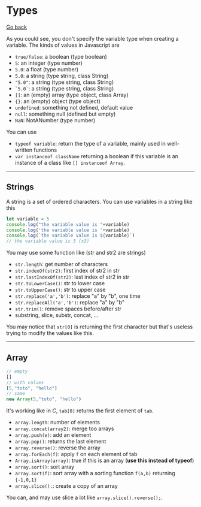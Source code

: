 # Types

[Go back](../index.md#basic-syntax)

As you could see, you don't specify the variable
type when creating a variable. The kinds of values
in Javascript are

* ``true/false``: a boolean (type boolean)
* ``5``: an integer (type number)
* ``5.0``: a float (type number)
* ``5.0``: a string (type string, class String)
* `"5.0"`: a string (type string, class String)
* <code>\`5.0\`</code>: a string (type string, class String)
* `[]`: an (empty) array (type object, class Array)
* `{}`: an (empty) object (type object)
* `undefined`: something not defined, default value
* ``null``: something null (defined but empty)
* ``NaN``: NotANumber (type number)

You can use 

* ``typeof variable``: return the type of a variable,
mainly used in well-written functions
* ``var instanceof className`` returning a boolean if
this variable is an instance of a class 
like `[] instanceof Array`.

<hr class="sl">

## Strings

A string is a set of ordered characters. You can use
variables in a string like this

```js
let variable = 5
console.log("the variable value is "+variable)
console.log('the variable value is '+variable)
console.log(`the variable value is ${variable}`)
// the variable value is 5 (x3)
```

You may use some function like (str and str2 are strings)

* ``str.length``: get number of characters
* ``str.indexOf(str2)``: first index of str2 in str
* ``str.lastIndexOf(str2)``: last index of str2 in str
* ``str.toLowerCase()``: str to lower case
* ``str.toUpperCase()``: str to upper case
* ``str.replace('a','b')``: replace "a" by "b", one time
* ``str.replaceAll('a','b')``: replace "a" by "b"
* ``str.trim()``: remove spaces before/after str
*  substring, slice, substr, concat, ...

You may notice that ``str[0]`` is returning the first
character but that's useless trying to modify the values
like this.

<hr class="sl">

## Array

```js
// empty
[]
// with values
[5,"toto", "hello"]
// same
new Array(5,"toto", "hello")
```

It's working like in $C$, ``tab[0]`` returns the
first element of ``tab``.

* ``array.length``: number of elements
* ``array.concat(array2)``: merge too arrays
* ``array.push(e)``: add an element
* ``array.pop()``: returns the last element
* ``array.reverse()``: reverse the array
* ``array.forEach(f)``: apply `f` on each element of tab
* ``Array.isArray(array)``: true if this is an array (**use this instead of typeof**)
* ``array.sort()``: sort array
* ``array.sort(f)``: sort array with a sorting function ``f(a,b)`` returning ``{-1,0,1}``
* ``array.slice().``: create a copy of an array

You can, and may use slice a lot like
`array.slice().reverse();`.